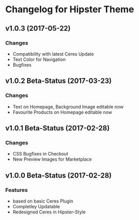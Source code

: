 # Changelog for Hipster Theme

## v1.0.3 (2017-05-22)

### Changes
- Compatibility with latest Ceres Update
- Text Color for Navigation
- Bugfixes

## v1.0.2 Beta-Status (2017-03-23)

### Changes
- Text on Homepage, Background Image editable now
- Favourite Products on Homepage editable now

## v1.0.1 Beta-Status (2017-02-28)

### Changes
- CSS Bugfixes in Checkout
- New Preview Images for Marketplace

## v1.0.0 Beta-Status (2017-02-28)

### Features

- based on basic Ceres Plugin
- Completley Updatable
- Redesigned Ceres in Hipster-Style